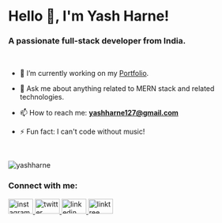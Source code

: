 <h1 align="left">Hello 👋, I'm Yash Harne!</h1>
<h3 align="left">A passionate full-stack developer from India.</h3>
</br>

- 🔭 I’m currently working on my <a href="https://yashharne-portfolio.vercel.app/" target="_blank">Portfolio</a>.
<!-- 🌱 I’m currently learning ... -->
<!-- 👯 I’m looking to collaborate on ... -->
- 💬 Ask me about anything related to MERN stack and related technologies.
<!-- 🤔 I’m looking for help with ... -->
- 📫 How to reach me: **yashharne127@gmail.com**
<!-- 😄 Pronouns: ... -->
- ⚡ Fun fact: I can't code without music!

</br>

<p align="left"> <img src="https://komarev.com/ghpvc/?username=yashharne&label=Profile%20views&color=blueviolet&style=flat" alt="yashharne" /> </p>

<h3 align="left">Connect with me:</h3>

<div align="left">
  <a href="https://www.instagram.com/yashhharne/" target="_blank">
    <img src="https://raw.githubusercontent.com/maurodesouza/profile-readme-generator/master/src/assets/icons/social/instagram/default.svg" width="50" height="30" alt="instagram logo"  />
  </a>
  <a href="https://twitter.com/infiniite_void" target="_blank">
    <img src="https://raw.githubusercontent.com/maurodesouza/profile-readme-generator/master/src/assets/icons/social/twitter/default.svg" width="50" height="30" alt="twitter logo"  />
  </a>
  <a href="https://www.linkedin.com/in/yash-harne/" target="_blank">
    <img src="https://raw.githubusercontent.com/maurodesouza/profile-readme-generator/master/src/assets/icons/social/linkedin/default.svg" width="50" height="30" alt="linkedin logo"  />
  </a>
  <a href="https://linktr.ee/yashharne" target="_blank">
    <img src="https://raw.githubusercontent.com/maurodesouza/profile-readme-generator/master/src/assets/icons/social/linktree/default.svg" width="50" height="30" alt="linktree logo"  />
  </a>
</div>




